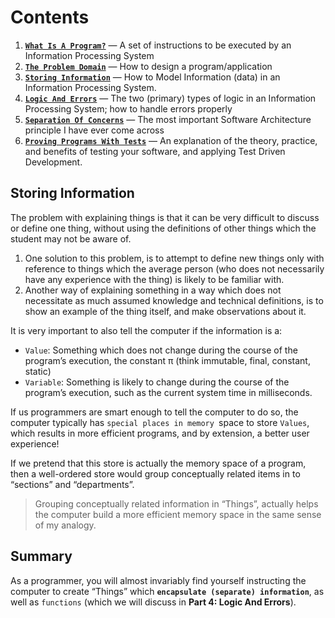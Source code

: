 # Contents

1. [**``What Is A Program?``**](https://medium.com/@rkay301/programming-fundamentals-part-one-what-is-a-program-6e6639aedc58) — A set of instructions to be executed by an Information Processing System
2. [**``The Problem Domain``**](https://medium.com/@rkay301/programming-fundamentals-part-two-the-problem-domain-how-to-design-a-program-application-4faf0a5753f8) — How to design a program/application
3. [**``Storing Information``**](https://medium.com/@rkay301/programming-fundamentals-part-3-storing-information-d450c9cb5fe0) — How to Model Information (data) in an Information Processing System.
4. [**``Logic And Errors``**](https://medium.com/@rkay301/programming-fundamentals-part-4-logic-and-errors-96f818e2e9f6) — The two (primary) types of logic in an Information Processing System; how to handle errors properly
5. [**``Separation Of Concerns``**](https://medium.com/@rkay301/programming-fundamentals-part-5-separation-of-concerns-software-architecture-f04a900a7c50) — The most important Software Architecture principle I have ever come across
6. [**``Proving Programs With Tests``**](https://medium.com/@rkay301/programming-fundamentals-part-6-proving-programs-with-tests-tdd-simple-examples-c501489a4723) — An explanation of the theory, practice, and benefits of testing your software, and applying Test Driven Development.

## Storing Information

The problem with explaining things is that it can be very difficult to discuss or define one thing, without using the definitions of other things which the student may not be aware of. 

1. One solution to this problem, is to attempt to define new things only with reference to things which the average person (who does not necessarily have any experience with the thing) is likely to be familiar with.
2. Another way of explaining something in a way which does not necessitate as much assumed knowledge and technical definitions, is to show an example of the thing itself, and make observations about it.

It is very important to also tell the computer if the information is a:

- ``Value``: Something which does not change during the course of the program’s execution, the constant π (think immutable, final, constant, static)
- ``Variable``: Something is likely to change during the course of the program’s execution, such as the current system time in milliseconds.

If us programmers are smart enough to tell the computer to do so, the computer typically has ``special places in memory ``space to store ``Values``, which results in more efficient programs, and by extension, a better user experience!

If we pretend that this store is actually the memory space of a program, then a well-ordered store would group conceptually related items in to “sections” and “departments”.

> Grouping conceptually related information in “Things”, actually helps the computer build a more efficient memory space in the same sense of my analogy.

## Summary

As a programmer, you will almost invariably find yourself instructing the computer to create “Things” which **``encapsulate (separate) information``**, as well as ``functions`` (which we will discuss in **Part 4: Logic And Errors**).
